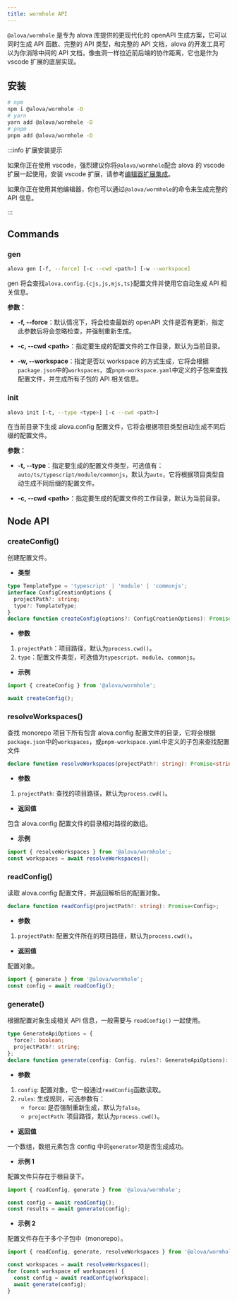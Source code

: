 ```yaml
---
title: wormhole API
---
```


`@alova/wormhole` 是专为 alova 库提供的更现代化的 openAPI 生成方案，它可以同时生成 API 函数、完整的 API 类型，和完整的 API 文档，alova 的开发工具可以为你消除中间的 API 文档，像虫洞一样拉近前后端的协作距离，它也是作为 vscode 扩展的底层实现。

## 安装

```bash
# npm
npm i @alova/wormhole -D
# yarn
yarn add @alova/wormhole -D
# pnpm
pnpm add @alova/wormhole -D
```

:::info 扩展安装提示

如果你正在使用 vscode，强烈建议你将`@alova/wormhole`配合 alova 的 vscode 扩展一起使用，安装 vscode 扩展，请参考[编辑器扩展集成](/tutorial/getting-started/extension-integration)。

如果你正在使用其他编辑器，你也可以通过`@alova/wormhole`的命令来生成完整的 API 信息。

:::

## Commands

### gen

```bash
alova gen [-f, --force] [-c --cwd <path>] [-w --workspace]
```

gen 将会查找`alova.config.{cjs,js,mjs,ts}`配置文件并使用它自动生成 API 相关信息。

**参数：**

- **-f, --force**：默认情况下，将会检查最新的 openAPI 文件是否有更新，指定此参数后将会忽略检查，并强制重新生成。

- **-c, --cwd \<path\>**：指定要生成的配置文件的工作目录，默认为当前目录。

- **-w, --workspace**：指定是否以 workspace 的方式生成，它将会根据`package.json`中的`workspaces`，或`pnpm-workspace.yaml`中定义的子包来查找配置文件，并生成所有子包的 API 相关信息。

### init

```bash
alova init [-t, --type <type>] [-c --cwd <path>]
```

在当前目录下生成 alova.config 配置文件，它将会根据项目类型自动生成不同后缀的配置文件。

**参数：**

- **-t, --type**：指定要生成的配置文件类型，可选值有：`auto/ts/typescript/module/commonjs`，默认为`auto`，它将根据项目类型自动生成不同后缀的配置文件。

- **-c, --cwd \<path\>**：指定要生成的配置文件的工作目录，默认为当前目录。

## Node API

### createConfig()

创建配置文件。

- **类型**

```ts
type TemplateType = 'typescript' | 'module' | 'commonjs';
interface ConfigCreationOptions {
  projectPath?: string;
  type?: TemplateType;
}
declare function createConfig(options?: ConfigCreationOptions): Promise<void>;
```

- **参数**

1. `projectPath`：项目路径，默认为`process.cwd()`。
2. `type`：配置文件类型，可选值为`typescript`、`module`、`commonjs`。

- **示例**

```ts
import { createConfig } from '@alova/wormhole';

await createConfig();
```

### resolveWorkspaces()

查找 monorepo 项目下所有包含 alova.config 配置文件的目录，它将会根据`package.json`中的`workspaces`，或`pnpm-workspace.yaml`中定义的子包来查找配置文件

```ts
declare function resolveWorkspaces(projectPath?: string): Promise<string[]>;
```

- **参数**

1. `projectPath`: 查找的项目路径，默认为`process.cwd()`。

- **返回值**

包含 alova.config 配置文件的目录相对路径的数组。

- **示例**

```ts
import { resolveWorkspaces } from '@alova/wormhole';
const workspaces = await resolveWorkspaces();
```

### readConfig()

读取 alova.config 配置文件，并返回解析后的配置对象。

```ts
declare function readConfig(projectPath?: string): Promise<Config>;
```

- **参数**

1. `projectPath`: 配置文件所在的项目路径，默认为`process.cwd()`。

- **返回值**

配置对象。

```ts
import { generate } from '@alova/wormhole';
const config = await readConfig();
```

### generate()

根据配置对象生成相关 API 信息，一般需要与 `readConfig()` 一起使用。

```ts
type GenerateApiOptions = {
  force?: boolean;
  projectPath?: string;
};
declare function generate(config: Config, rules?: GenerateApiOptions): Promise<boolean[]>;
```

- **参数**

1. `config`: 配置对象，它一般通过`readConfig`函数读取。
2. `rules`: 生成规则，可选参数有：
   - `force`: 是否强制重新生成，默认为`false`。
   - `projectPath`: 项目路径，默认为`process.cwd()`。

- **返回值**

一个数组，数组元素包含 config 中的`generator`项是否生成成功。

- **示例 1**

配置文件只存在于根目录下。

```ts
import { readConfig, generate } from '@alova/wormhole';

const config = await readConfig();
const results = await generate(config);
```

- **示例 2**

配置文件存在于多个子包中（monorepo）。

```ts
import { readConfig, generate, resolveWorkspaces } from '@alova/wormhole';

const workspaces = await resolveWorkspaces();
for (const workspace of workspaces) {
  const config = await readConfig(workspace);
  await generate(config);
}
```
